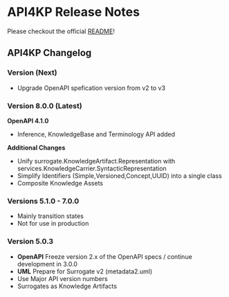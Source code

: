 # API4KP Release Notes

Please checkout the official [README](./README.md)!

## API4KP Changelog

### Version (Next)

- Upgrade OpenAPI spefication version from v2 to v3
  
### Version 8.0.0 (Latest)

**OpenAPI 4.1.0**

- Inference, KnowledgeBase and Terminology API added

**Additional Changes**

- Unify surrogate.KnowledgeArtifact.Representation with services.KnowledgeCarrier.SyntacticRepresentation
- Simplify Identifiers (Simple,Versioned,Concept,UUID) into a single class
- Composite Knowledge Assets

### Versions 5.1.0 - 7.0.0

- Mainly transition states
- Not for use in production

### Version 5.0.3

- **OpenAPI** Freeze version 2.x of the OpenAPI specs / continue development in 3.0.0
- **UML** Prepare for Surrogate v2 (metadata2.uml)
- Use Major API version numbers
- Surrogates as Knowledge Artifacts 
